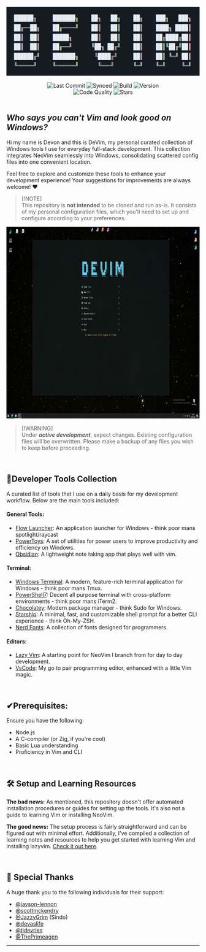  <p align="center"> 
    <picture>
      <img src="./Docs/logo2.png" height="180">
    </picture>
</p>

<div align="center">
  <img src="https://img.shields.io/github/last-commit/DevonGifford/DeVim?style=for-the-badge" alt="Last Commit">
  <img src="https://img.shields.io/badge/synced-yes-green?style=for-the-badge" alt="Synced">
  <img src="https://img.shields.io/badge/build-passing-brightgreen?style=for-the-badge" alt="Build">
  <img src="https://img.shields.io/badge/version-v1.0-blue?style=for-the-badge" alt="Version">
</div>

<div align="center">
  <img src="https://img.shields.io/badge/code%20quality-excellent-brightgreen?style=for-the-badge" alt="Code Quality">
  <img src="https://img.shields.io/github/stars/DevonGifford/DeVim?style=for-the-badge" alt="Stars">
</div>

<br/>

## _**Who says you can't Vim and look good on Windows?**_

Hi my name is Devon and this is DeVim, my personal curated collection of Windows tools I use for everyday full-stack development. This collection integrates NeoVim seamlessly into Windows, consolidating scattered config files into one convenient location.

Feel free to explore and customize these tools to enhance your development experience! Your suggestions for improvements are always welcome! ❤

> [!NOTE]\
> This repository is **not intended** to be cloned and run as-is.
> It consists of my personal configuration files, which you'll need to set up and configure according to your preferences.

 <p align="center"> 
    <picture>
      <img src="./Docs/demo1.png" height="500">
    </picture>
</p>

> [!WARNING]\
> Under _**active development**_, expect changes. Existing configuration files will be overwritten. Please make a backup of any files you wish to keep before proceeding.

<br />

## 📝Developer Tools Collection

A curated list of tools that I use on a daily basis for my development workflow. Below are the main tools included:

#### General Tools:

-   [Flow Launcher](https://github.com/Flow-Launcher/Flow.Launcher): An application launcher for Windows - think poor mans spotlight/raycast
-   [PowerToys](https://github.com/microsoft/PowerToys): A set of utilities for power users to improve productivity and efficiency on Windows.
-   [Obsidian](https://github.com/obsidianmd): A lightweight note taking app that plays well with vim.

#### Terminal:

-   [Windows Terminal](https://github.com/microsoft/terminal): A modern, feature-rich terminal application for Windows - think poor mans Tmux.
-   [PowerShell7](https://github.com/PowerShell/PowerShell): Decent all purpose terminal with cross-platform environments - think poor mans iTerm2.
-   [Chocolatey](https://chocolatey.org/): Modern package manager - think Sudo for Windows.
-   [Starship](https://github.com/starship/starship): A minimal, fast, and customizable shell prompt for a better CLI experience - think Oh-My-ZSH.
-   [Nerd Fonts](https://www.nerdfonts.com/): A collection of fonts designed for programmers.

#### Editors:

-   [Lazy Vim](https://github.com/LazyVim/LazyVim): A starting point for NeoVim I branch from for day to day development.
-   [VsCode](https://code.visualstudio.com/): My go to pair programming editor, enhanced with a little Vim magic.

<br />

## ✔Prerequisites:

Ensure you have the following:

-   Node.js
-   A C-compiler (or Zig, if you're cool)
-   Basic Lua understanding
-   Proficiency in Vim and CLI

<br />

## 🛠️ Setup and Learning Resources

**The bad news:**
As mentioned, this repository doesn't offer automated installation procedures or guides for setting up the tools. It's also not a guide to learning Vim or installing NeoVim.

**The good news:**
The setup process is fairly straightforward and can be figured out with minimal effort. Additionally, I've compiled a collection of learning notes and resources to help you get started with learning Vim and installing lazyvim. [Check it out here](https://devon-gifford.notion.site/Vim-NeoVim-LazyVim-VsCode-emulation-ab098b5f8a8c43c6824633d218a2caf6).

<br />

## 🙌 Special Thanks

A huge thank you to the following individuals for their support:

-   [@jayson-lennon](https://github.com/jayson-lennon)
-   [@scottmckendry](https://github.com/scottmckendry)
-   [@JazzyGrim](https://github.com/JazzyGrim) (Sindo)
-   [@devaslife](https://www.devas.life/)
-   [@tjdevries](https://github.com/tjdevries)
-   [@ThePrimeagen](https://github.com/theprimeagen)

---
